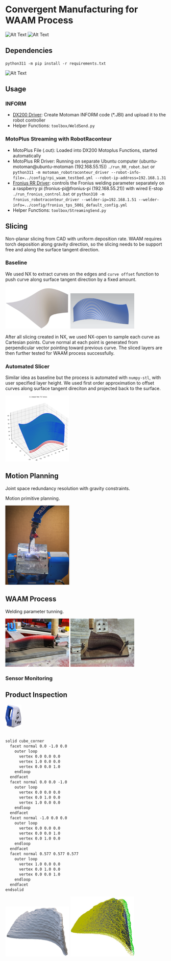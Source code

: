 # Convergent Manufacturing for WAAM Process
<img src="images/ER4043_blade_ir_lapse.gif" alt="Alt Text" width="100" height="auto">
<img src="images/ER4043_bell_ir_lapse.gif" alt="Alt Text" width="100"  height="auto">

## Dependencies
`python311 -m pip install -r requirements.txt`

<img src="images/architecture_red.png" alt="Alt Text" width="400" height="auto">

## Usage
### INFORM 
* [DX200 Driver](https://github.com/hehonglu123/dx200_motion_progam_exec):   Create Motoman INFORM code (*.JBI) and upload it to the robot controller
* Helper Functions:   `toolbox/WeldSend.py`
### MotoPlus Streaming with RobotRaconteur
* MotoPlus File (.out): Loaded into DX200 Motoplus Functions, started automatically 
* MotoPlus RR Driver: Running on separate Ubuntu computer (ubuntu-motoman@ubuntu-motoman (192.168.55.15))
`./run_RR_robot.bat` or `python311 -m motoman_robotraconteur_driver --robot-info-file=../config/rpi_waam_testbed.yml --robot-ip-address=192.168.1.31`
* [Fronius RR Driver](https://github.com/johnwason/fronius_robotraconteur_driver): controls the Fronius welding parameter separately on a raspberry pi (fronius-pi@fronius-pi (192.168.55.21)) with wired E-stop 
     `./run_fronius_control.bat` or `python310 -m fronius_robotraconteur_driver --welder-ip=192.168.1.51 --welder-info=../config/fronius_tps_500i_default_config.yml`
* Helper Functions: `toolbox/StreamingSend.py`

## Slicing
Non-planar slicing from CAD with uniform deposition rate. WAAM requires torch deposition along gravity direction, so the slicing needs to be support free and along the surface tangent direction.

### Baseline
We used NX to extract curves on the edges and `curve offset` function to push curve along surface tangent direction by a fixed amount.

<img src="images/surface_cad.jpg" alt="Alt Text" width="200" height="auto">
<img src="images/nx_slicing.png" alt="Alt Text" width="200" height="auto">

After all slicing created in NX, we used NX-open to sample each curve as Cartesian points. Curve normal at each point is generated from perpendicular vector pointing toward previous curve.
The sliced layers are then further tested for WAAM process successfully.

### Automated Slicer
Similar idea as baseline but the process is automated with `numpy-stl`, with user specified layer height. We used first order approximation to offset curves along surface tangent direciton and projected back to the surface.

<img src="images/slicing.png" alt="Alt Text" width="200" height="auto">



## Motion Planning

Joint space redundancy resolution with gravity constraints.

Motion primitive planning.

<img src="images/welding.jpg" alt="Alt Text" width="200" height="auto">



## WAAM Process

Welding parameter tunning.

<img src="images/ss_welding.jpg" alt="Alt Text" width="200" height="auto">
<img src="images/ss_blade.jpg" alt="Alt Text" width="200" height="auto">

### Sensor Monitoring


## Product Inspection

<img src="images/artec.png" alt="Alt Text" width="50" height="auto">

```stl

solid cube_corner
  facet normal 0.0 -1.0 0.0
    outer loop
      vertex 0.0 0.0 0.0
      vertex 1.0 0.0 0.0
      vertex 0.0 0.0 1.0
    endloop
  endfacet
  facet normal 0.0 0.0 -1.0
    outer loop
      vertex 0.0 0.0 0.0
      vertex 0.0 1.0 0.0
      vertex 1.0 0.0 0.0
    endloop
  endfacet
  facet normal -1.0 0.0 0.0
    outer loop
      vertex 0.0 0.0 0.0
      vertex 0.0 0.0 1.0
      vertex 0.0 1.0 0.0
    endloop
  endfacet
  facet normal 0.577 0.577 0.577
    outer loop
      vertex 1.0 0.0 0.0
      vertex 0.0 1.0 0.0
      vertex 0.0 0.0 1.0
    endloop
  endfacet
endsolid

```

<img src="images/scanned_blade.jpg" alt="Alt Text" width="200" height="auto">
<img src="images/scan_eval.jpg" alt="Alt Text" width="200" height="auto">
